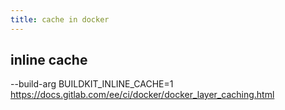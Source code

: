 ```yaml
---
title: cache in docker
---
```


## inline cache

--build-arg BUILDKIT_INLINE_CACHE=1
<https://docs.gitlab.com/ee/ci/docker/docker_layer_caching.html>
